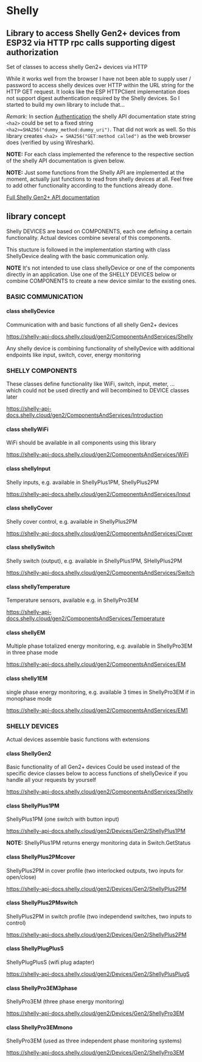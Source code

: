 # Shelly

## Library to access Shelly Gen2+ devices from ESP32 via HTTP rpc calls supporting digest authorization

Set of classes to access shelly Gen2+ devices via HTTP

While it works well from the browser I have not been able to supply user / password to access shelly devices over HTTP within the URL string for the HTTP GET request. It looks like the ESP HTTPClient implementation does not support digest authentication required by the Shelly devices. So I started to build my own library to include that...

*Remark:* In section [Authentication](https://shelly-api-docs.shelly.cloud/gen2/General/Authentication) the shelly API documentation state string `<ha2>` could be set to a fixed string `<ha2>=SHA256("dummy_method:dummy_uri")`. That did not work as well. So this library creates `<ha2> = SHA256("GET:method called")` as the web browser does (verified by using Wireshark).

**NOTE:** For each class implemented the reference to the respective section
of the shelly API documentation is given below.

**NOTE:** Just some functions from the Shelly API are implemented at the moment,
actually just functions to read from shelly devices at all.
Feel free to add other functionality according to the functions already done.

[Full Shelly Gen2+ API documentation](https://shelly-api-docs.shelly.cloud/gen2/)

## library concept

Shelly DEVICES are based on COMPONENTS, each one defining a certain functionality. Actual devices combine several of this components.

This stucture is followed in the implementation starting with class ShellyDevice dealing with the basic communication only.

**NOTE** It's not intended to use class shellyDevice or one of the components directly in an application. Use one of the SHELLY DEVICES below or combine COMPONENTS to create a new device similar to the existing ones.

### BASIC COMMUNICATION

#### class shellyDevice

Communication with and basic functions of all shelly Gen2+ devices

<https://shelly-api-docs.shelly.cloud/gen2/ComponentsAndServices/Shelly>

Any shelly device is combining functionality of shellyDevice with additional endpoints like input, switch, cover, energy monitoring

### SHELLY COMPONENTS

These classes define functionality like WiFi, switch, input, meter, ...  
which could not be used directly and will becombined to DEVICE classes later

<https://shelly-api-docs.shelly.cloud/gen2/ComponentsAndServices/Introduction>

#### class shellyWiFi

WiFi should be available in all components using this library

<https://shelly-api-docs.shelly.cloud/gen2/ComponentsAndServices/WiFi>

#### class shellyInput

Shelly inputs, e.g. available in ShellyPlus1PM, ShellyPlus2PM

<https://shelly-api-docs.shelly.cloud/gen2/ComponentsAndServices/Input>

#### class shellyCover

Shelly cover control, e.g. available in ShellyPlus2PM

<https://shelly-api-docs.shelly.cloud/gen2/ComponentsAndServices/Cover>

#### class shellySwitch

Shelly switch (output), e.g. available in ShellyPlus1PM, SHellyPlus2PM

<https://shelly-api-docs.shelly.cloud/gen2/ComponentsAndServices/Switch>

#### class shellyTemperature

Temperature sensors, available e.g. in ShellyPro3EM

<https://shelly-api-docs.shelly.cloud/gen2/ComponentsAndServices/Temperature>

#### class shellyEM

Multiple phase totalized energy monitoring, e.g. available in ShellyPro3EM in three phase mode

<https://shelly-api-docs.shelly.cloud/gen2/ComponentsAndServices/EM>

#### class shelly1EM

single phase energy monitoring, e.g. available 3 times in ShellyPro3EM if in monophase mode

<https://shelly-api-docs.shelly.cloud/gen2/ComponentsAndServices/EM1>

### SHELLY DEVICES

Actual devices assemble basic functions with extensions

#### class ShellyGen2

Basic functionality of all Gen2+ devices
Could be used instead of the specific device classes below to access functions of shellyDevice if you handle all your requests by yourself

<https://shelly-api-docs.shelly.cloud/gen2/ComponentsAndServices/Shelly>

#### class ShellyPlus1PM

ShellyPlus1PM (one switch with button input)

<https://shelly-api-docs.shelly.cloud/gen2/Devices/Gen2/ShellyPlus1PM>

**NOTE:** ShellyPlus1PM returns energy monitoring data in Switch.GetStatus

#### class ShellyPlus2PMcover

ShellyPlus2PM in cover profile (two interlocked outputs, two inputs for open/close)

<https://shelly-api-docs.shelly.cloud/gen2/Devices/Gen2/ShellyPlus2PM>

#### class ShellyPlus2PMswitch

ShellyPlus2PM in switch profile (two independend switches, two inputs to control)

<https://shelly-api-docs.shelly.cloud/gen2/Devices/Gen2/ShellyPlus2PM>

#### class ShellyPlugPlusS

ShellyPlugPlusS (wifi plug adapter)

<https://shelly-api-docs.shelly.cloud/gen2/Devices/Gen2/ShellyPlusPlugS>

#### class ShellyPro3EM3phase

ShellyPro3EM (three phase energy monitoring)

<https://shelly-api-docs.shelly.cloud/gen2/Devices/Gen2/ShellyPro3EM>

#### class ShellyPro3EMmono

ShellyPro3EM (used as three independent phase monitoring systems)

<https://shelly-api-docs.shelly.cloud/gen2/Devices/Gen2/ShellyPro3EM>
